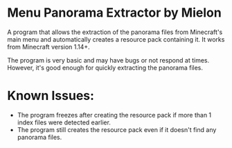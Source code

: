 # Menu Panorama Extractor by Mielon
A program that allows the extraction of the panorama files from Minecraft's main menu and automatically creates a resource pack containing it. It works from Minecraft version 1.14+.

The program is very basic and may have bugs or not respond at times. However, it's good enough for quickly extracting the panorama files.

# Known Issues:

- The program freezes after creating the resource pack if more than 1 index files were detected earlier.
- The program still creates the resource pack even if it doesn't find any panorama files.
